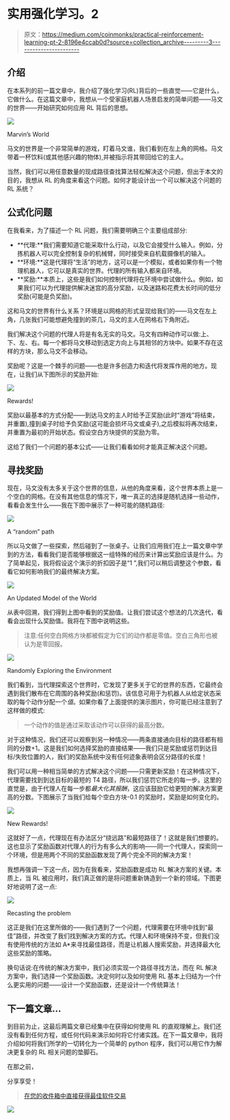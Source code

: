 # 实用强化学习。2

> 原文：<https://medium.com/coinmonks/practical-reinforcement-learning-pt-2-8196e4ccab0d?source=collection_archive---------3----------------------->

## 介绍

在本系列的前一篇文章中，我介绍了强化学习(RL)背后的一些直觉——它是什么，它做什么。在这篇文章中，我想从一个受家庭机器人场景启发的简单问题——马文的世界——开始研究如何应用 RL 背后的思想。

![](img/f52d70dc27250a617e801eef18f4b555.png)

Marvin’s World

马文的世界是一个非常简单的游戏，盯着马文谁，我们看到在左上角的网格。马文带着一杯饮料(或其他感兴趣的物体),并被指示将其带回给它的主人。

当然，我们可以用任意数量的现成路径查找算法轻松解决这个问题，但出于本文的目的，我想从 RL 的角度来看这个问题。如何才能设计出一个可以解决这个问题的 RL 系统？

## 公式化问题

在我看来，为了描述一个 RL 问题，我们需要明确三个主要组成部分:

*   **代理:**我们需要知道它能采取什么行动，以及它会接受什么输入。例如，分拣机器人可以完全控制复杂的机械臂，同时接受来自机载摄像机的输入。
*   **环境:**这是代理将“生活”的地方，这可以是一个模拟，或者如果你有一个物理机器人，它可以是真实的世界。代理的所有输入都来自环境。
*   **奖励:**本质上，这些是我们如何控制代理将在环境中尝试做什么。例如，如果我们可以为代理提供解决迷宫的高分奖励，以及迷路和花费太长时间的低分奖励(可能是负奖励)。

这和马文的世界有什么关系？环境是以网格的形式呈现给我们的——马文在左上角，几张我们可能想避免撞到的茶几，马文的主人在网格右下角附近。

我们解决这个问题的代理人将是有名无实的马文。马文有四种动作可以做:上、下、左、右。每一个都将马文移动到选定方向上与其相邻的方块中。如果不存在这样的方块，那么马文不会移动。

奖励呢？这是一个棘手的问题——也是许多创造力和迭代将发挥作用的地方。现在，让我们从下图所示的奖励开始:

![](img/9f9546fa8fe010bed941bfce487db5fa.png)

Rewards!

奖励以最基本的方式分配——到达马文的主人时给予正奖励(此时“游戏”将结束，并重置),撞到桌子时给予负奖励(这可能会损坏马文或桌子),之后模拟将再次结束，并重置为最初的开始状态。假设空白方块提供的奖励为零。

这给了我们一个问题的基本公式——让我们看看如何才能真正解决这个问题。

## 寻找奖励

现在，马文没有太多关于这个世界的信息，从他的角度来看，这个世界本质上是一个空白的网格。在没有其他信息的情况下，唯一真正的选择是随机选择一些动作，看看会发生什么——我在下图中展示了一种可能的随机路径:

![](img/2bbfb3f9c4d5870831d7d53aa74a356a.png)

A “random” path

所以马文做了一些探索，然后碰到了一张桌子。让我们应用我们在上一篇文章中学到的方法，看看我们是否能够根据这一组特殊的经历来计算出奖励应该是什么。为了简单起见，我将假设这个演示的折扣因子是“1 ”,我们可以稍后调整这个参数，看看它如何影响我们的最终解决方案。

![](img/d647d1da53857e30e7fd20ef546ad6c0.png)

An Updated Model of the World

从表中回溯，我们得到上图中看到的奖励值。让我们尝试这个想法的几次迭代，看看会出现什么奖励值。我将在下图中说明这些。

> 注意:任何空白网格方块都被假定为它们的动作都是零值。空白三角形也被认为是零回报。

![](img/65c18fe57305883592e14e803478cb0d.png)

Randomly Exploring the Environment

我们看到，当代理探索这个世界时，它发现了更多关于它的世界的东西，它最终会遇到我们散布在它周围的各种奖励(和惩罚)。该信息可用于为机器人从给定状态采取的每个动作分配一个*值*。如果你看了上面提供的演示图片，你可能已经注意到了这样做的模式:

> 一个动作的值是通过采取该动作可以获得的最高分数。

对于这种情况，我们还可以观察到另一种情况——两条直接通向目标的路径都有相同的分数+1。这是我们如何选择奖励的直接结果——我们只是奖励或惩罚到达目标/失败位置的人，我们的奖励系统中没有任何迹象表明会区分路径的长度！

我们可以用一种相当简单的方式解决这个问题——只需更新奖励！在这种情况下，代理需要找到到达目标的最短的 T4 路径，所以我们惩罚它所走的每一步。这里的直觉是，由于代理人在每一步都*最大化其报酬*，这应该鼓励它给更短的解决方案更高的分数。下图展示了当我们给每个空白方块-0.1 的奖励时，奖励是如何变化的。

![](img/2489d916e06145bd20cffefff68cc629.png)

New Rewards!

这就好了一点，代理现在有办法区分“绕远路”和最短路径了！这就是我们想要的。这也显示了奖励函数对代理人的行为有多么大的影响——同一个代理人，探索同一个环境，但是用两个不同的奖励函数发现了两个完全不同的解决方案！

我想再强调一下这一点，因为在我看来，奖励函数是成功 RL 解决方案的关键。本质上，当 RL 被应用时，我们真正做的是将问题重新铸造到一个新的领域。下图更好地说明了这一点:

![](img/9c42e4b249f2c71ad3dad13d1dc7cc1c.png)

Recasting the problem

这正是我们在这里所做的——我们遇到了一个问题，代理需要在环境中找到“最佳”路径，并改变了我们找到解决方案的方式。代理人和环境保持不变，但我们没有使用传统的方法如 A*来寻找最佳路径，而是让机器人搜索奖励，并选择最大化这些奖励的策略。

换句话说:在传统的解决方案中，我们必须实现一个路径寻找方法，而在 RL 解决方案中，我们选择一个奖励函数。决定何时以及如何使用 RL 基本上归结为一个什么更实用的问题——设计一个奖励函数，还是设计一个传统算法！

## 下一篇文章…

到目前为止，这最后两篇文章已经集中在获得如何使用 RL 的直观理解上。我们还没有看到任何方程，或任何代码来演示如何将它付诸实践。在下一篇文章中，我将介绍如何将我们所学的一切转化为一个简单的 python 程序，我们可以用它作为解决更复杂的 RL 相关问题的垫脚石。

在那之前，

分享享受！

> [在您的收件箱中直接获得最佳软件交易](https://coincodecap.com/?utm_source=coinmonks)

[![](img/7c0b3dfdcbfea594cc0ae7d4f9bf6fcb.png)](https://coincodecap.com/?utm_source=coinmonks)